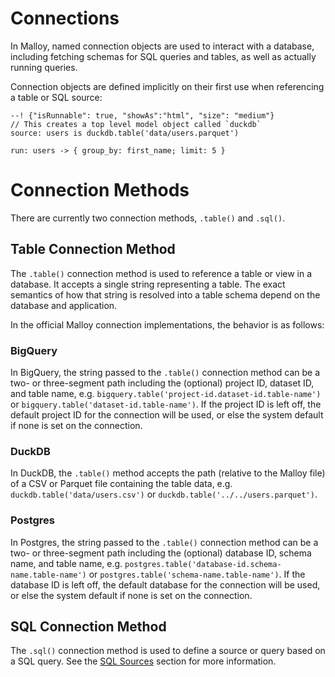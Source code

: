 # Connections

In Malloy, named connection objects are used to interact with a database, including fetching schemas for SQL queries and tables, as well as actually running queries.

Connection objects are defined implicitly on their first use when referencing a table or SQL source:

```
--! {"isRunnable": true, "showAs":"html", "size": "medium"}
// This creates a top level model object called `duckdb`
source: users is duckdb.table('data/users.parquet')

run: users -> { group_by: first_name; limit: 5 }
```

# Connection Methods

There are currently two connection methods, `.table()` and `.sql()`.

## Table Connection Method

The `.table()` connection method is used to reference a table or view in a database. It accepts a single string representing a table. The exact semantics of how that string is resolved into a table schema depend on the database and application. 

In the official Malloy connection implementations, the behavior is as follows:

### BigQuery

In BigQuery, the string passed to the `.table()` connection method can be a two- or three-segment path including the (optional) project ID, dataset ID, and table name, e.g. `bigquery.table('project-id.dataset-id.table-name')` or `bigquery.table('dataset-id.table-name')`. If the project ID is left off, the default project ID for the connection will be used, or else the system default if none is set on the connection.

### DuckDB

In DuckDB, the `.table()` method accepts the path (relative to the Malloy file) of a CSV or Parquet file containing the table data, e.g. `duckdb.table('data/users.csv')` or `duckdb.table('../../users.parquet')`.

### Postgres

In Postgres, the string passed to the `.table()` connection method can be a two- or three-segment path including the (optional) database ID, schema name, and table name, e.g. `postgres.table('database-id.schema-name.table-name')` or `postgres.table('schema-name.table-name')`. If the database ID is left off, the default database for the connection will be used, or else the system default if none is set on the connection.

## SQL Connection Method

The `.sql()` connection method is used to define a source or query based on a SQL query. See the [SQL Sources](./sql_sources.md) section for more information.